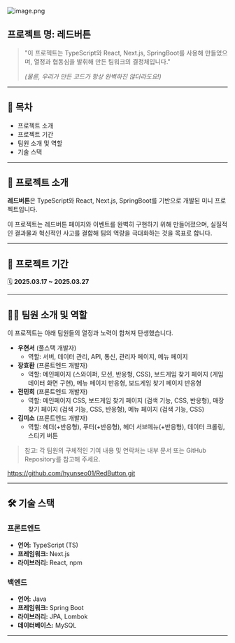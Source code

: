 ![image.png](attachment:8c8cca95-61d8-432e-8d0e-89a03d70d4b6:image.png)

## 프로젝트 명: **레드버튼**

> "이 프로젝트는 TypeScript와 React, Next.js, SpringBoot를 사용해 만들었으며, 열정과 협동심을 발휘해 만든 팀워크의 결정체입니다."
>
> _(물론, 우리가 만든 코드가 항상 완벽하진 않더라도요!)_

---

## 📖 목차

- 프로젝트 소개
- 프로젝트 기간
- 팀원 소개 및 역할
- 기술 스택

---

## 📌 프로젝트 소개

**레드버튼**은 TypeScript와 React, Next.js, SpringBoot를 기반으로 개발된 미니 프로젝트입니다.

이 프로젝트는 레드버튼 페이지와 이벤트를 완벽히 구현하기 위해 만들어졌으며, 실질적인 결과물과 혁신적인 사고를 결합해 팀의 역량을 극대화하는 것을 목표로 합니다.

---

## 📆 프로젝트 기간

🗓 **2025.03.17 ~ 2025.03.27**

---

## 🧑‍💻 팀원 소개 및 역할

이 프로젝트는 아래 팀원들의 열정과 노력이 합쳐져 탄생했습니다.

- **우현서** (풀스택 개발자)
  - 역할: 서버, 데이터 관리, API, 통신, 관리자 페이지, 메뉴 페이지
- **장효환** (프론트엔드 개발자)
  - 역할: 메인페이지 (스와이퍼, 모션, 반응형, CSS), 보드게임 찾기 페이지 (게임 데이터 화면 구현), 메뉴 페이지 반응형, 보드게임 찾기 페이지 반응형
- **전민희** (프론트엔드 개발자)
  - 역할: 메인페이지 CSS, 보드게임 찾기 페이지 (검색 기능, CSS, 반응형), 매장 찾기 페이지 (검색 기능, CSS, 반응형), 메뉴 페이지 (검색 기능, CSS)
- **김미소** (프론트엔드 개발자)
  - 역할: 헤더(+반응형), 푸터(+반응형), 헤더 서브메뉴(+반응형), 데이터 크롤링, 스티키 버튼

> 참고: 각 팀원의 구체적인 기여 내용 및 연락처는 내부 문서 또는 GitHub Repository를 참고해 주세요.

https://github.com/hyunseo01/RedButton.git

---

## 🛠 기술 스택

### 프론트엔드

- **언어:** TypeScript (TS)
- **프레임워크:** Next.js
- **라이브러리:** React, npm

### 백엔드

- **언어:** Java
- **프레임워크:** Spring Boot
- **라이브러리:** JPA, Lombok
- **데이터베이스:** MySQL

---
